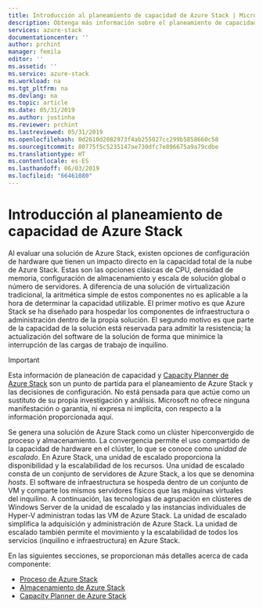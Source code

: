 ```yaml
---
title: Introducción al planeamiento de capacidad de Azure Stack | Microsoft Docs
description: Obtenga más información sobre el planeamiento de capacidad para las implementaciones de Azure Stack.
services: azure-stack
documentationcenter: ''
author: prchint
manager: femila
editor: ''
ms.assetid: ''
ms.service: azure-stack
ms.workload: na
ms.tgt_pltfrm: na
ms.devlang: na
ms.topic: article
ms.date: 05/31/2019
ms.author: justinha
ms.reviewer: prchint
ms.lastreviewed: 05/31/2019
ms.openlocfilehash: 0d2610d2082973f4ab255027cc299b5858660c58
ms.sourcegitcommit: 80775f5c5235147ae730dfc7e896675a9a79cdbe
ms.translationtype: HT
ms.contentlocale: es-ES
ms.lasthandoff: 06/03/2019
ms.locfileid: "66461080"
---
```

# <a name="overview-of-azure-stack-capacity-planning"></a>Introducción al planeamiento de capacidad de Azure Stack

Al evaluar una solución de Azure Stack, existen opciones de configuración de hardware que tienen un impacto directo en la capacidad total de la nube de Azure Stack. Estas son las opciones clásicas de CPU, densidad de memoria, configuración de almacenamiento y escala de solución global o número de servidores. A diferencia de una solución de virtualización tradicional, la aritmética simple de estos componentes no es aplicable a la hora de determinar la capacidad utilizable. El primer motivo es que Azure Stack se ha diseñado para hospedar los componentes de infraestructura o administración dentro de la propia solución. El segundo motivo es que parte de la capacidad de la solución está reservada para admitir la resistencia; la actualización del software de la solución de forma que minimice la interrupción de las cargas de trabajo de inquilino. 

> [!IMPORTANT]
> Esta información de planeación de capacidad y [Capacity Planner de Azure Stack](https://aka.ms/azstackcapacityplanner) son un punto de partida para el planeamiento de Azure Stack y las decisiones de configuración. No está pensada para que actúe como un sustituto de su propia investigación y análisis. Microsoft no ofrece ninguna manifestación o garantía, ni expresa ni implícita, con respecto a la información proporcionada aquí.
 
Se genera una solución de Azure Stack como un clúster hiperconvergido de proceso y almacenamiento. La convergencia permite el uso compartido de la capacidad de hardware en el clúster, lo que se conoce como *unidad de escalado*. En Azure Stack, una unidad de escalado proporciona la disponibilidad y la escalabilidad de los recursos. Una unidad de escalado consta de un conjunto de servidores de Azure Stack, a los que se denomina *hosts*. El software de infraestructura se hospeda dentro de un conjunto de VM y comparte los mismos servidores físicos que las máquinas virtuales del inquilino. A continuación, las tecnologías de agrupación en clústeres de Windows Server de la unidad de escalado y las instancias individuales de Hyper-V administran todas las VM de Azure Stack. La unidad de escalado simplifica la adquisición y administración de Azure Stack. La unidad de escalado también permite el movimiento y la escalabilidad de todos los servicios (inquilino e infraestructura) en Azure Stack. 

En las siguientes secciones, se proporcionan más detalles acerca de cada componente:

- [Proceso de Azure Stack](azure-stack-capacity-planning-compute.md)
- [Almacenamiento de Azure Stack](azure-stack-capacity-planning-storage.md)
- [Capacity Planner de Azure Stack](azure-stack-capacity-planner.md)
